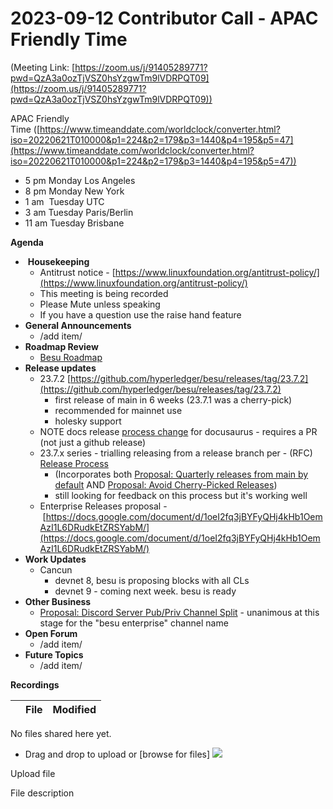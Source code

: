 # 2023-09-12 Contributor Call - APAC Friendly Time

(Meeting Link: ⁨[https://zoom.us/j/91405289771?pwd=QzA3a0ozTjVSZ0hsYzgwTm9lVDRPQT09](https://zoom.us/j/91405289771?pwd=QzA3a0ozTjVSZ0hsYzgwTm9lVDRPQT09))

APAC Friendly Time ([https://www.timeanddate.com/worldclock/converter.html?iso=20220621T010000&p1=224&p2=179&p3=1440&p4=195&p5=47](https://www.timeanddate.com/worldclock/converter.html?iso=20220621T010000&p1=224&p2=179&p3=1440&p4=195&p5=47))

- 5 pm Monday Los Angeles
- 8 pm Monday New York
- 1 am  Tuesday UTC
- 3 am Tuesday Paris/Berlin
- 11 am Tuesday Brisbane

**Agenda**

-  **Housekeeping**
  - Antitrust notice - [https://www.linuxfoundation.org/antitrust-policy/](https://www.linuxfoundation.org/antitrust-policy/)
  - This meeting is being recorded
  - Please Mute unless speaking
  - If you have a question use the raise hand feature
- **General Announcements**
  - /add item/
- **Roadmap Review** 
  - [Besu Roadmap](https://lf-hyperledger.atlassian.net/wiki/display/BESU/Roadmap)
- **Release updates**
  - 23.7.2 [https://github.com/hyperledger/besu/releases/tag/23.7.2](https://github.com/hyperledger/besu/releases/tag/23.7.2)
    - first release of main in 6 weeks (23.7.1 was a cherry-pick)
    - recommended for mainnet use
    - holesky support
  - NOTE docs release [process change](https://lf-hyperledger.atlassian.net/wiki/display/BESU/Documentation+release+process) for docusaurus - requires a PR (not just a github release)
  - 23.7.x series - trialling releasing from a release branch per - (RFC) [Release Process](../../../../besu/developing-and-conventions/releasing/release-process.md)
    - (Incorporates both [Proposal: Quarterly releases from main by default](https://lf-hyperledger.atlassian.net/wiki/display/BESU/Proposal%3A+Quarterly+releases+from+main+by+default) AND [Proposal: Avoid Cherry-Picked Releases](https://lf-hyperledger.atlassian.net/wiki/display/BESU/Proposal%3A+Avoid+Cherry+Picked+Releases))
    - still looking for feedback on this process but it's working well
  - Enterprise Releases proposal - [https://docs.google.com/document/d/1oeI2fq3jBYFyQHj4kHb1OemAzI1L6DRudkEtZRSYabM/](https://docs.google.com/document/d/1oeI2fq3jBYFyQHj4kHb1OemAzI1L6DRudkEtZRSYabM/)
- **Work Updates**
  - Cancun
    - devnet 8, besu is proposing blocks with all CLs
    - devnet 9 - coming next week. besu is ready
- **Other Business**
  - [Proposal: Discord Server Pub/Priv Channel Split](https://lf-hyperledger.atlassian.net/wiki/pages/viewpage.action?pageId=22156351) \- unanimous at this stage for the "besu enterprise" channel name
- **Open Forum**
  - /add item/
- **Future Topics**
  - /add item/

  

**Recordings**

   

|     | File | Modified |
| --- | --- | --- |

No files shared here yet.

- Drag and drop to upload or [browse for files] ![](/wiki/images/icons/wait.gif)

Upload file 

File description